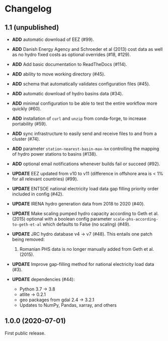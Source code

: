 # Changelog

## 1.1 (unpublished)

* **ADD** automatic download of EEZ (#99).
* **ADD** Danish Energy Agency and Schroeder et al (2013) cost data as well as no hydro fixed costs as optional overrides (#18, #129).
* **ADD** Add basic documentation to ReadTheDocs (#114).
* **ADD** ability to move working directory (#45).
* **ADD** schema that automatically validates configuration files (#45).
* **ADD** automatic download of hydro basins data (#34).
* **ADD** minimal configuration to be able to test the entire workflow more quickly (#60).
* **ADD** installation of `curl` and `unzip` from conda-forge, to increase portability (#59).
* **ADD** sync infrastructure to easily send and receive files to and from a cluster (#74).
* **ADD** parameter `station-nearest-basin-max-km` controlling the mapping of hydro power stations to basins (#138).
* **ADD** optional email notifications whenever builds fail or succeed (#92).

* **UPDATE** EEZ updated from v10 to v11 (difference in offshore area is < 1% for all relevant countries) (#99).
* **UPDATE** ENTSOE national electricity load data gap filling priority order included in config (#42).
* **UPDATE** IRENA hydro generation data from 2018 to 2020 (#40).
* **UPDATE** Make scaling pumped hydro capacity according to Geth et al. (2015) optional with a boolean config parameter `scale-phs-according-to-geth-et-al` which defaults to False (no scaling) (#49).
* **UPDATE** JRC hydro database v4 -> v7 (#48). This entails one patch being removed:
    1. Romanian PHS data is no longer manually added from Geth et al. (2015).
* **UPDATE** Improve gap-filling method for national electricity load data (#3).
* **UPDATE** dependencies (#44):
    * Python 3.7 -> 3.8
    * atlite -> 0.2.1
    * geo packages from gdal 2.4 -> 3.2.1
    * Updates to NumPy, Pandas, xarray, and others

## 1.0.0 (2020-07-01)

First public release.
